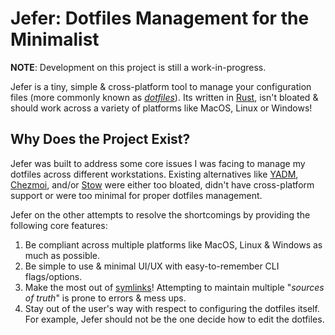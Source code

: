 # Jefer: Dotfiles Management for the Minimalist

**NOTE**: Development on this project is still a work-in-progress.

Jefer is a tiny, simple & cross-platform tool to manage your configuration files
(more commonly known as [_dotfiles_][1]). Its written in [Rust][2], isn't
bloated & should work across a variety of platforms like MacOS, Linux or
Windows!

## Why Does the Project Exist?

Jefer was built to address some core issues I was facing to manage my dotfiles
across different workstations. Existing alternatives like [YADM][3],
[Chezmoi][4], and/or [Stow][5] were either too bloated, didn't have
cross-platform support or were too minimal for proper dotfiles management.

Jefer on the other attempts to resolve the shortcomings by providing the
following core features:

1. Be compliant across multiple platforms like MacOS, Linux & Windows as much as
   possible.
2. Be simple to use & minimal UI/UX with easy-to-remember CLI flags/options.
3. Make the most out of [symlinks][6]! Attempting to maintain multiple "_sources
   of truth_" is prone to errors & mess ups.
4. Stay out of the user's way with respect to configuring the dotfiles itself.
   For example, Jefer should not be the one decide how to edit the dotfiles.

<!-- Reference Links -->

[1]: https://dotfiles.github.io
[2]: https://www.rust-lang.org
[3]: https://yadm.io
[4]: https://chezmoi.io
[5]: https://www.gnu.org/software/stow
[6]: https://en.wikipedia.org/wiki/Symbolic_link
